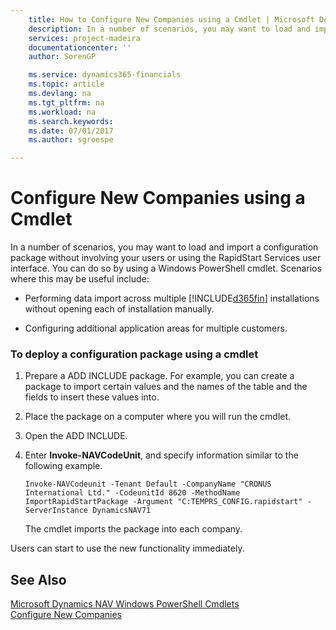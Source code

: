 ```yaml
---
    title: How to Configure New Companies using a Cmdlet | Microsoft Docs
    description: In a number of scenarios, you may want to load and import a configuration package without involving your users or using the RapidStart Services user interface. You can do so by using a Windows PowerShell cmdlet. Scenarios where this may be useful include:
    services: project-madeira
    documentationcenter: ''
    author: SorenGP

    ms.service: dynamics365-financials
    ms.topic: article
    ms.devlang: na
    ms.tgt_pltfrm: na
    ms.workload: na
    ms.search.keywords:
    ms.date: 07/01/2017
    ms.author: sgroespe

---
```

# Configure New Companies using a Cmdlet
In a number of scenarios, you may want to load and import a configuration package without involving your users or using the RapidStart Services user interface. You can do so by using a Windows PowerShell cmdlet. Scenarios where this may be useful include:  

-   Performing data import across multiple [!INCLUDE[d365fin](includes/d365fin_md.md)] installations without opening each of installation manually.  

-   Configuring additional application areas for multiple customers.  

### To deploy a configuration package using a cmdlet  

1.  Prepare a ADD INCLUDE<!--[!INCLUDE[rim](../../includes/rim_md.md)]--> package. For example, you can create a package to import certain values and the names of the table and the fields to insert these values into.  

2.  Place the package on a computer where you will run the cmdlet.  

3.  Open the ADD INCLUDE<!--[!INCLUDE[nav_shell](../../includes/nav_shell_md.md)]-->.  

4.  Enter **Invoke-NAVCodeUnit**, and specify information similar to the following example.  

    ```  
    Invoke-NAVCodeunit -Tenant Default -CompanyName "CRONUS International Ltd." -CodeunitId 8620 -MethodName ImportRapidStartPackage -Argument "C:TEMPRS_CONFIG.rapidstart" -ServerInstance DynamicsNAV71  

    ```  

     The cmdlet imports the package into each company.  

 Users can start to use the new functionality immediately.  

## See Also  
 [Microsoft Dynamics NAV Windows PowerShell Cmdlets](../Microsoft%20Dynamics%20NAV%20Windows%20PowerShell%20Cmdlets.md)   
 [Configure New Companies](../how-to-configure-new-companies.md)

